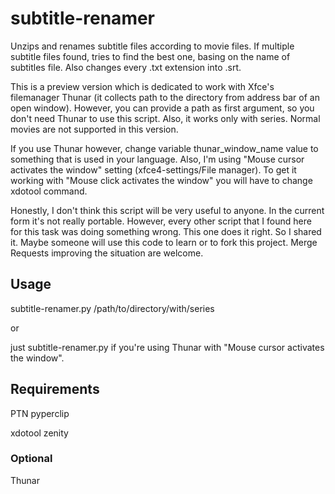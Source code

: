 # subtitle-renamer
Unzips and renames subtitle files according to movie files. If multiple subtitle files found, tries to find the best one, basing on the name of subtitles file. Also changes every .txt extension into .srt.

This is a preview version which is dedicated to work with Xfce's filemanager Thunar (it collects path to the directory from address bar of an open window). However, you can provide a path as first argument, so you don't need Thunar to use this script. Also, it works only with series. Normal movies are not supported in this version.

If you use Thunar however, change variable thunar_window_name value to something that is used in your language.
Also, I'm using "Mouse cursor activates the window" setting (xfce4-settings/File manager). To get it working with "Mouse click activates the window" you will have to change xdotool command.

Honestly, I don't think this script will be very useful to anyone. In the current form it's not really portable. However, every other script that I found here for this task was doing something wrong. This one does it right. So I shared it. Maybe someone will use this code to learn or to fork this project. Merge Requests improving the situation are welcome.

## Usage

subtitle-renamer.py /path/to/directory/with/series

or

just subtitle-renamer.py if you're using Thunar with "Mouse cursor activates the window".

## Requirements
PTN
pyperclip

xdotool
zenity

### Optional
Thunar
